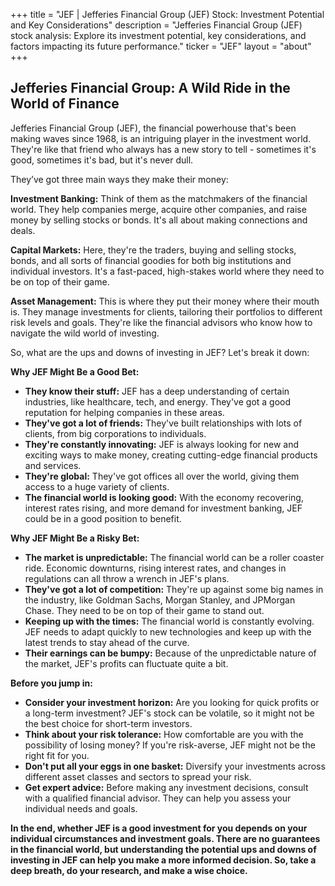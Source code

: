 +++
title = "JEF |  Jefferies Financial Group (JEF) Stock: Investment Potential and Key Considerations"
description = "Jefferies Financial Group (JEF) stock analysis: Explore its investment potential, key considerations, and factors impacting its future performance."
ticker = "JEF"
layout = "about"
+++

        


## Jefferies Financial Group: A Wild Ride in the World of Finance

Jefferies Financial Group (JEF), the financial powerhouse that's been making waves since 1968, is an intriguing player in the investment world. They're like that friend who always has a new story to tell - sometimes it's good, sometimes it's bad, but it's never dull. 

They’ve got three main ways they make their money:

**Investment Banking:** Think of them as the matchmakers of the financial world. They help companies merge, acquire other companies, and raise money by selling stocks or bonds. It's all about making connections and deals. 

**Capital Markets:**  Here, they're the traders, buying and selling stocks, bonds, and all sorts of financial goodies for both big institutions and individual investors. It's a fast-paced, high-stakes world where they need to be on top of their game.

**Asset Management:** This is where they put their money where their mouth is. They manage investments for clients, tailoring their portfolios to different risk levels and goals. They're like the financial advisors who know how to navigate the wild world of investing.

So, what are the ups and downs of investing in JEF? Let's break it down:

**Why JEF Might Be a Good Bet:**

* **They know their stuff:** JEF has a deep understanding of certain industries, like healthcare, tech, and energy. They've got a good reputation for helping companies in these areas.
* **They've got a lot of friends:**  They've built relationships with lots of clients, from big corporations to individuals. 
* **They're constantly innovating:** JEF is always looking for new and exciting ways to make money, creating cutting-edge financial products and services.
* **They're global:** They've got offices all over the world, giving them access to a huge variety of clients.
* **The financial world is looking good:** With the economy recovering, interest rates rising, and more demand for investment banking, JEF could be in a good position to benefit.

**Why JEF Might Be a Risky Bet:**

* **The market is unpredictable:** The financial world can be a roller coaster ride. Economic downturns, rising interest rates, and changes in regulations can all throw a wrench in JEF's plans.
* **They've got a lot of competition:**  They're up against some big names in the industry, like Goldman Sachs, Morgan Stanley, and JPMorgan Chase.  They need to be on top of their game to stand out. 
* **Keeping up with the times:**  The financial world is constantly evolving. JEF needs to adapt quickly to new technologies and keep up with the latest trends to stay ahead of the curve.
* **Their earnings can be bumpy:** Because of the unpredictable nature of the market, JEF's profits can fluctuate quite a bit. 

**Before you jump in:**

* **Consider your investment horizon:**  Are you looking for quick profits or a long-term investment? JEF's stock can be volatile, so it might not be the best choice for short-term investors.
* **Think about your risk tolerance:**  How comfortable are you with the possibility of losing money? If you're risk-averse, JEF might not be the right fit for you.
* **Don't put all your eggs in one basket:** Diversify your investments across different asset classes and sectors to spread your risk.
* **Get expert advice:**  Before making any investment decisions, consult with a qualified financial advisor. They can help you assess your individual needs and goals.

**In the end, whether JEF is a good investment for you depends on your individual circumstances and investment goals. There are no guarantees in the financial world, but understanding the potential ups and downs of investing in JEF can help you make a more informed decision.  So, take a deep breath, do your research, and make a wise choice.** 

        